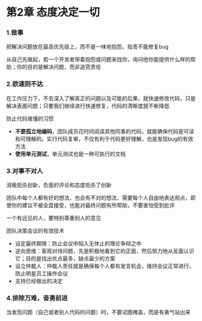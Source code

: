 第2章 态度决定一切
===

### 1.做事

把解决问题放在最高优先级上，而不是一味地抱怨，指责不能修复bug

从自己先做起，若一个开发者带着抱怨或问题来找你，询问他你能提供什么样的帮助；你的目的是解决问题，而非追究责任

### 2.欲速则不达

在工作压力下，不去深入了解真正的问题以及可能的后果，就快速修改代码，只是解决表面问题；只要我们继续进行快速修复，代码的清晰度就不断降低

防止代码难懂的习惯
- **不要孤立地编码**，团队成员花时间阅读其他同事的代码，就能确保代码是可读和可理解的。实行代码复审，不仅有利于代码更好理解，也是发现bug的有效方法
- **使用单元测试**，单元测试也是一种可执行的文档

### 3.对事不对人

消极扼杀创新，负面的评论和态度扼杀了创新

团队中每个人都有好的想法，也会有不对的想法，需要每个人自由地表达观点，即使你的建议不被全盘接受，也能对最终问题有所帮助，不要害怕受到批评

一个有远见的人，要特别尊重别人的意见

团队决策会议的有效技术
- 设定最终期限：防止会议中陷入无休止的理论争辩之中
- 逆向思维：客观对待问题，先是积极地看到它的正面，然后努力地从反面认识它；目的是找出优点最多，缺点最少的方案
- 设立仲裁人：仲裁人责任就是确保每个人都有发言机会，维持会议正常进行，防止明星员工操作会议
- 支持已经做出的决定

### 4.排除万难，奋勇前进

当发现问题（自己或者别人代码的问题）时，不要试图掩盖，而是有勇气站出来
